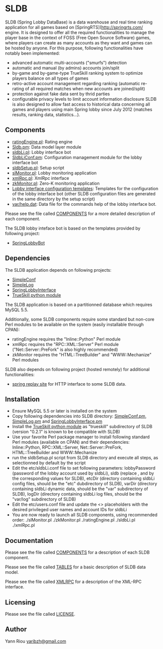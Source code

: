 SLDB
====
SLDB (Spring Lobby DataBase) is a data warehouse and real time ranking
application for all games based on [SpringRTS](http://springrts.com/ engine. It
is designed to offer all the required functionalities to manage the player base
in the context of FOSS (Free Open Source Software) games, where players can
create as many accounts as they want and games can be hosted by anyone. For
this purpose, following functionalities have notably been implemented:
* advanced automatic multi-accounts ("smurfs") detection
* automatic and manual (by admins) accounts join/split
* by-game and by-game-type TrueSkill ranking system to optimize players balance
  on all types of games
* retro-active account management regarding ranking (automatic re-rating of all
  required matches when new accounts are joined/split)
* protection against fake data sent by thrid parties
* configurable privacy levels to limit account information disclosure
SLDB is also designed to allow fast access to historical data concerning all
games and players using main Spring lobby since July 2012 (matches results,
ranking data, statistics...).

Components
----------
* [ratingEngine.pl](ratingEngine.pl): Rating engine
* [Sldb.pm](Sldb.pm): Data model layer module
* [sldbLi.pl](sldbLi.pl): Lobby interface bot
* [SldbLiConf.pm](SldbLiConf.pm): Configuration management module for the lobby
  interface bot
* [sldbSetup.pl](sldbSetup.pl): Setup script
* [slMonitor.pl](slMonitor.pl): Lobby monitoring application
* [xmlRpc.pl](xmlRpc.pl): XmlRpc interface
* [zkMonitor.pl](zkMonitor.pl): Zero-K monitoring application
* [Lobby interface configuration templates](etc): Templates for the
  configuration of the lobby interface bot (other SLDB configuration files are
  generated in the same directory by the setup script)
* [var/help.dat](var/help.dat): Data file for the commands help of the lobby
  interface bot.

Please see the file called [COMPONENTS](COMPONENTS) for a more detailed
description of each component.

The SLDB lobby inteface bot is based on the templates provided by following project:
* [SpringLobbyBot](https://github.com/Yaribz/SpringLobbyBot)

Dependencies
------------
The SLDB application depends on following projects:
* [SimpleConf](https://github.com/Yaribz/SimpleConf)
* [SimpleLog](https://github.com/Yaribz/SimpleLog)
* [SpringLobbyInterface](https://github.com/Yaribz/SpringLobbyInterface)
* [TrueSkill python module](https://github.com/sublee/trueskill)

The SLDB application is based on a partitionned database which requires MySQL
5.5.

Additionally, some SLDB components require some standard but non-core Perl
modules to be available on the system (easily installable through CPAN):
* ratingEngine requires the "Inline::Python" Perl module
* xmlRpc requires the "RPC::XML::Server" Perl module ("Net::Server::PreFork" is
  also highly recommended)
* zkMonitor requires the "HTML::TreeBuilder" and "WWW::Mechanize" Perl modules

SLDB also depends on following project (hosted remotely) for additional
functionalities:
* [spring replay site](https://github.com/dansan/spring-replay-site) for HTTP
  interface to some SLDB data.

Installation
------------
* Ensure MySQL 5.5 or later is installed on the system
* Copy following dependencies into SLDB directory:
  [SimpleConf.pm](https://raw.github.com/Yaribz/SimpleConf/master/SimpleConf.pm),
  [SimpleLog.pm](https://raw.github.com/Yaribz/SimpleLog/master/SimpleLog.pm) and
  [SpringLobbyInterface.pm](https://raw.github.com/Yaribz/SpringLobbyInterface/master/SpringLobbyInterface.pm)
* Install the [TrueSkill python module](https://github.com/sublee/trueskill) as
  "trueskill" subdirectory of SLDB (version "0.2.1" is known to be compatible
  with SLDB)
* Use your favorite Perl package manager to install following standard Perl
  modules (available on CPAN) and their dependencies: Inline::Python,
  RPC::XML::Server, Net::Server::PreFork, HTML::TreeBuilder and WWW::Mechanize
* run the sldbSetup.pl script from SLDB directory and execute all steps, as
  selectionned by default by the script
* Edit the etc/sldbLi.conf file to set following parameters:
  lobbyPassword (password of the lobby account used by sldbLi), sldb (replace
  <dbLogin>, <dbPwd> and <dbName> by the corresponding values for SLDB), etcDir
  (directory containing sldbLi config files, should be the "etc" dubdirectory
  of SLDB), varDir (directory containing sldbLi dynamic data, should be the
  "var" subdirectory of SLDB), logDir (directory containing sldbLi log files,
  should be the "var/log" subdirectory of SLDB)
* Edit the etc/users.conf file and update the <> placeholders with the desired
  privileged user names and account IDs for sldbLi
* You are now ready to launch all SLDB components, using recommended order:
        ./slMonitor.pl
        ./zkMonitor.pl
        ./ratingEngine.pl
        ./sldbLi.pl
        ./xmlRpc.pl

Documentation
-------------
Please see the file called [COMPONENTS](COMPONENTS) for a description of each
SLDB component.

Please see the file called [TABLES](TABLES) for a basic description of SLDB
data model.

Please see the file called [XMLRPC](XMLRPC) for a description of the XML-RPC
interface.

Licensing
---------
Please see the file called [LICENSE](LICENSE).

Author
------
Yann Riou <yaribzh@gmail.com>